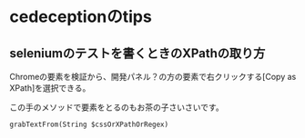 # cedeceptionのtips

## seleniumのテストを書くときのXPathの取り方
Chromeの要素を検証から、開発パネル？の方の要素で右クリックする[Copy as XPath]を選択できる。

この手のメソッドで要素をとるのもお茶の子さいさいです。
```
grabTextFrom(String $cssOrXPathOrRegex)
```
